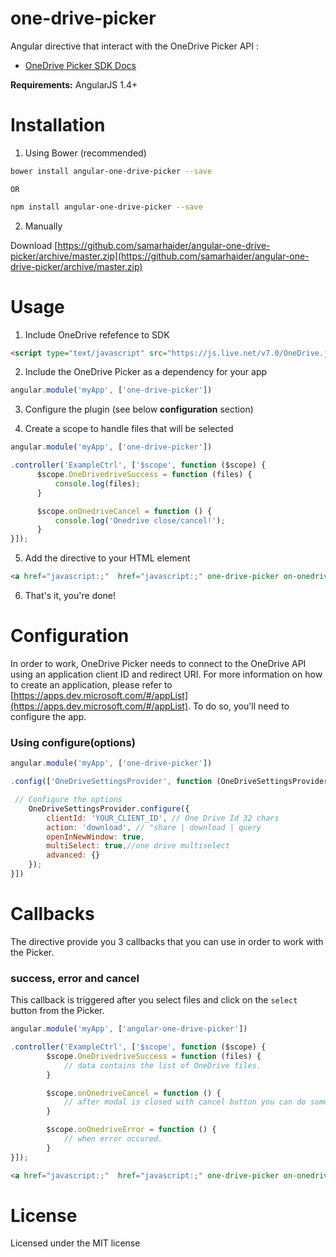 one-drive-picker
=====================

Angular directive that interact with the OneDrive Picker API :
* [OneDrive Picker SDK Docs](https://dev.onedrive.com/sdk/js-v7/js-picker-open.htm)

**Requirements:** AngularJS 1.4+

# Installation

1. Using Bower (recommended)

  ```Bash
  bower install angular-one-drive-picker --save
  ```
    OR 

  ```Bash
  npm install angular-one-drive-picker --save
  ```

2. Manually

Download [https://github.com/samarhaider/angular-one-drive-picker/archive/master.zip](https://github.com/samarhaider/angular-one-drive-picker/archive/master.zip)


# Usage

1. Include OneDrive refefence to SDK

  ```html
  <script type="text/javascript" src="https://js.live.net/v7.0/OneDrive.js"></script>
  ```

2. Include the OneDrive Picker as a dependency for your app

  ```js
  angular.module('myApp', ['one-drive-picker'])
  ```

3. Configure the plugin (see below **configuration** section)

4. Create a scope to handle files that will be selected

  ```js
  angular.module('myApp', ['one-drive-picker'])

  .controller('ExampleCtrl', ['$scope', function ($scope) {
        $scope.OneDrivedriveSuccess = function (files) {
            console.log(files);
        }

        $scope.onOnedriveCancel = function () {
            console.log('Onedrive close/cancel!');
        }
  }]);
  ```

5. Add the directive to your HTML element

  ```html
  <a href="javascript:;"  href="javascript:;" one-drive-picker on-onedrive-success="OneDrivedriveSuccess(files)" on-onedrive-error="onOnedriveError()" on-onedrive-cancel="onOnedriveCancel()">Open my OneDrive Drive</a>
  ```

6. That's it, you're done!


# Configuration

In order to work, OneDrive Picker needs to connect to the OneDrive API using an application client ID and redirect URI. For more information on how to create an application, please refer to [https://apps.dev.microsoft.com/#/appList](https://apps.dev.microsoft.com/#/appList). To do so, you'll need to configure the app.


### Using configure(options)

```js
angular.module('myApp', ['one-drive-picker'])

.config(['OneDriveSettingsProvider', function (OneDriveSettingsProvider) {

 // Configure the options
    OneDriveSettingsProvider.configure({
        clientId: 'YOUR_CLIENT_ID', // One Drive Id 32 chars
        action: 'download', // "share | download | query
        openInNewWindow: true,
        multiSelect: true,//one drive multiselect
        advanced: {}
    });
}])
```

# Callbacks

The directive provide you 3 callbacks that you can use in order to work with the Picker.

### success, error and cancel

This callback is triggered after you select files and click on the `select` button from the Picker.

```js
angular.module('myApp', ['angular-one-drive-picker'])

.controller('ExampleCtrl', ['$scope', function ($scope) {
        $scope.OneDrivedriveSuccess = function (files) {
            // data contains the list of OneDrive files.
        }

        $scope.onOnedriveCancel = function () {
            // after modal is closed with cancel button you can do something.
        }

        $scope.onOnedriveError = function () {
            // when error occured.
        }
}]);
```

```html
<a href="javascript:;"  href="javascript:;" one-drive-picker on-onedrive-success="OneDrivedriveSuccess(files)" on-onedrive-error="onOnedriveError()" on-onedrive-cancel="onOnedriveCancel()">Open my OneDrive Drive</a>
```

# License
Licensed under the MIT license
